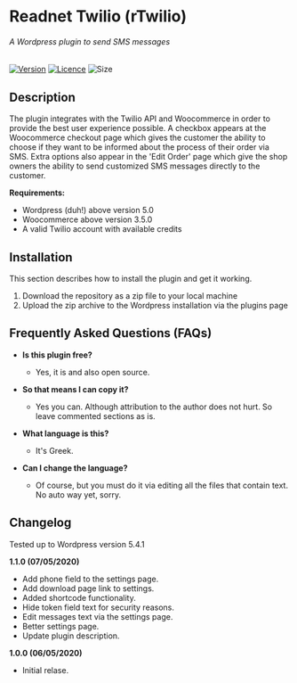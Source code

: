 # Readnet Twilio (rTwilio)
###### A Wordpress plugin to send SMS messages

[![Version](https://img.shields.io/badge/version-1.0.0-green)]()
[![Licence](https://img.shields.io/badge/licence-gplv2-blue)](https://www.gnu.org/licenses/old-licenses/gpl-2.0.html)
![Size](https://img.shields.io/github/repo-size/readnet/twilio-woocommerce)

## Description
The plugin integrates with the Twilio API and Woocommerce in order to provide the best user experience possible. A checkbox appears at the Woocommerce checkout page which gives the customer the ability to choose if they want to be informed about the process of their order via SMS.
Extra options also appear in the 'Edit Order' page which give the shop owners the ability to send customized SMS messages directly to the customer.

**Requirements:**
- Wordpress (duh!) above version 5.0
- Woocommerce above version 3.5.0
- A valid Twilio account with available credits

## Installation
This section describes how to install the plugin and get it working.
1. Download the repository as a zip file to your local machine
2. Upload the zip archive to the Wordpress installation via the plugins page

## Frequently Asked Questions (FAQs)
- **Is this plugin free?**
  - Yes, it is and also open source.

- **So that means I can copy it?**
  - Yes you can. Although attribution to the author does not hurt. So leave commented sections as is.

- **What language is this?**
  - It's Greek.

- **Can I change the language?**
  - Of course, but you must do it via editing all the files that contain text. No auto way yet, sorry.

## Changelog
Tested up to Wordpress version 5.4.1

**1.1.0 (07/05/2020)**
- Add phone field to the settings page.
- Add download page link to settings.
- Added shortcode functionality.
- Hide token field text for security reasons.
- Edit messages text via the settings page.
- Better settings page.
- Update plugin description.

**1.0.0 (06/05/2020)**
- Initial relase.
